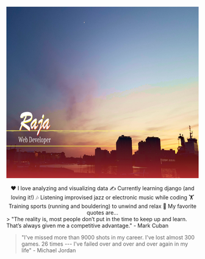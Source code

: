 <a href="https://github.com/leduble" title="Github about page"><img src="https://github.com/LeDuble/LeDuble/blob/main/github_bg_info.png" title="Raja Web Developer" width="1012" height="450"></a>


<div align="center">❤️ I love analyzing and visualizing data
✍️ Currently learning django (and loving it!)
🎶 Listening improvised jazz or electronic music while coding
🏋️ Training sports (running and bouldering) to unwind and relax
💬 My favorite quotes are...
</div>
> "The reality is, most people don’t put in the time to keep up and learn. That’s always given me a competitive advantage." - Mark Cuban

> "I've missed more than 9000 shots in my career. I've lost almost 300 games. 26 times --- I've failed over and over and over again in my life" - Michael Jordan
